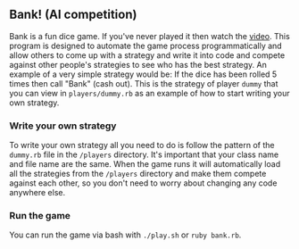 ## Bank! (AI competition)

Bank is a fun dice game. If you've never played it then watch the [video](https://www.youtube.com/watch?v=KuXX9qmcIro). This program is designed to automate the game process programmatically and allow others to come up with a strategy and write it into code and compete against other people's strategies to see who has the best strategy. An example of a very simple strategy would be: If the dice has been rolled 5 times then call "Bank" (cash out). This is the strategy of player `dummy` that you can view in `players/dummy.rb` as an example of how to start writing your own strategy.

### Write your own strategy
To write your own strategy all you need to do is follow the pattern of the `dummy.rb` file in the `/players` directory. It's important that your class name and file name are the same. When the game runs it will automatically load all the strategies from the `/players` directory and make them compete against each other, so you don't need to worry about changing any code anywhere else.

### Run the game
You can run the game via bash with `./play.sh` or `ruby bank.rb`.
